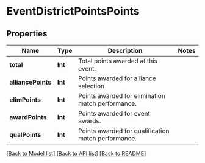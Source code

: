# EventDistrictPointsPoints

## Properties
Name | Type | Description | Notes
------------ | ------------- | ------------- | -------------
**total** | **Int** | Total points awarded at this event. | 
**alliancePoints** | **Int** | Points awarded for alliance selection | 
**elimPoints** | **Int** | Points awarded for elimination match performance. | 
**awardPoints** | **Int** | Points awarded for event awards. | 
**qualPoints** | **Int** | Points awarded for qualification match performance. | 

[[Back to Model list]](../README.md#documentation-for-models) [[Back to API list]](../README.md#documentation-for-api-endpoints) [[Back to README]](../README.md)



